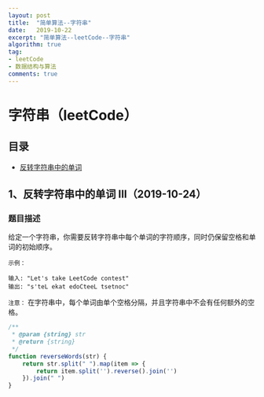 ```yaml
---
layout: post
title:  "简单算法--字符串"
date:   2019-10-22
excerpt: "简单算法--leetCode--字符串" 
algorithm: true
tag:
- leetCode
- 数据结构与算法
comments: true
---
```


# 字符串（leetCode）

## 目录


* [反转字符串中的单词](#1反转字符串中的单词III2019-10-24)



## 1、反转字符串中的单词 III（2019-10-24）

### 题目描述

给定一个字符串，你需要反转字符串中每个单词的字符顺序，同时仍保留空格和单词的初始顺序。

`示例：`

```shell
输入: "Let's take LeetCode contest"
输出: "s'teL ekat edoCteeL tsetnoc" 
```

`注意：` 在字符串中，每个单词由单个空格分隔，并且字符串中不会有任何额外的空格。

```javascript
/**
 * @param {string} str
 * @return {string}
 */
function reverseWords(str) {
    return str.split(" ").map(item => {
        return item.split('').reverse().join('')
    }).join(" ")
}
```

























<!-- ### 题目描述

请实现一个函数，将一个字符串中的每个空格替换成“%20”。例如，当字符串为We Are Happy.则经过替换之后的字符串为We%20Are%20Happy。

```javascript
function replaceSpace(str) {
    str = str.split('');
    for(let i = 0; i< str.length; i++) {
        if(str[i] === " ") {
            str[i] = "%20"
        }
    }
    return str.join("");
}
// 或者正则替换
function replaceSpace(str) {
    const re = / /g;
    return str.replace(re, "%20");
}
```

## 2、字符串全排序（2019-10-23）

### 题目描述

输入一个字符串,按字典序打印出该字符串中字符的所有排列。例如输入字符串abc,则打印出由字符a,b,c所能排列出来的所有字符串abc,acb,bac,bca,cab和cba。

要求： 输入一个字符串,长度不超过9(可能有字符重复),字符只包括大小写字母。

参考学习：[牛客网](https://www.nowcoder.com/questionTerminal/fe6b651b66ae47d7acce78ffdd9a96c7)

#### 递归全排列法：

* 把字符串分为两部分：第一部分为第一个字符，第二部分为第一个字符以后的字符串。
* 然后接下来求后面那部分的全排列。
* 再将第一个字符与后面的那部分字符逐个交换

```javascript
function Permutation(str) {
    let res=[];
    if(str.length<=0) return res;
    arr=str.split("");//将字符串转化为字符数组
    res=permutate(arr,0,res);
    res=[...new Set(res)];
    res.sort();
    return res;
}
function permutate(arr,index,res) {
    if(arr.length==index){
        let s="";
        for(let i=0;i<arr.length;i++){
            s+=arr[i];
        }
        return res.push(s);
    }else{
        for(var i=index;i<arr.length;i++){
            [arr[index],arr[i]]=[arr[i],arr[index]];
            permutate(arr,index+1,res);
            [arr[index],arr[i]]=[arr[i],arr[index]];
        }
    }
    return res;
}
```

#### 回溯法:

也就是利用树去尝试不同的可能性，不断地去字符串数组里面拿一个字符出来拼接字符串，当字符串数组被拿空时，就把结果添加进结果数组里，然后回溯上一层。（通过往数组加回去字符以及拼接的字符串减少一个来回溯。）

```javascript
function Permutation(str) {
    let res=[],pStr="";
    if(str.length<=0) return res;
    arr=str.split("");//将字符串转化为字符数组
    res=permutate(arr,pStr,res);
    return res;
}
function permutate(arr,pStr,res) {
    if(arr.length==0){
        return res.push(pStr);
    }else{
        let isRepeated=new Set();
        for(let i=0;i<arr.length;i++){
            if(!isRepeated.has(arr[i])){//避免相同的字符交换
                let char=arr.splice(i,1)[0];
                pStr+=char;
                permutate(arr,pStr,res);
                arr.splice(i,0,char);//恢复字符串，回溯
                pStr=pStr.slice(0,pStr.length-1);//回溯
                isRepeated.add(char);
            }
        }
    }
    return res;
}
``` -->


